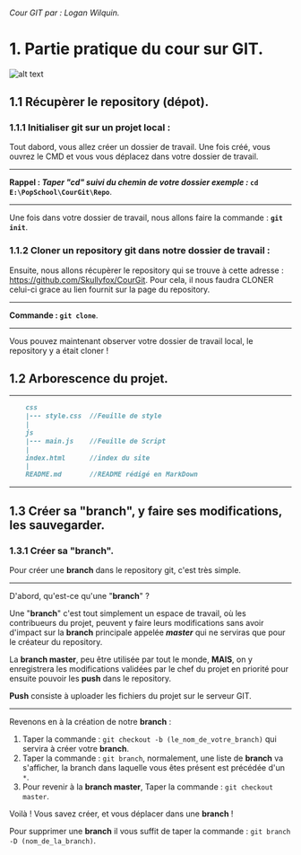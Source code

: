 ###### Cour GIT par : Logan Wilquin.

# 1. Partie pratique du cour sur GIT.

![alt text](https://i2.wp.com/wptavern.com/wp-content/uploads/2014/06/revisr-banner.png?ssl=1 "GIT")

## 1.1 Récupèrer le repository (dépot).

### 1.1.1 Initialiser git sur un projet local :
Tout dabord, vous allez créer un dossier de travail.
Une fois créé, vous ouvrez le CMD et vous vous déplacez dans votre dossier de travail.
***
**Rappel : _Taper "cd" suivi du chemin de votre dossier exemple :_ `cd E:\PopSchool\CourGit\Repo`**.
***
Une fois dans votre dossier de travail, nous allons faire la commande : **`git init`**.
 
### 1.1.2 Cloner un repository git dans notre dossier de travail :

Ensuite, nous allons récupèrer le repository qui se trouve à cette adresse : https://github.com/Skullyfox/CourGit.
Pour cela, il nous faudra CLONER celui-ci grace au lien fournit sur la page du repository.
****
**Commande : `git clone`**.
****
Vous pouvez maintenant observer votre dossier de travail local, le repository y a était cloner !

## 1.2 Arborescence du projet.
***
```md
    css
    |--- style.css  //Feuille de style
    |
    js
    |--- main.js    //Feuille de Script
    |
    index.html      //index du site
    |
    README.md       //README rédigé en MarkDown
``` 
***
## 1.3 Créer sa "branch", y faire ses modifications, les sauvegarder.

### 1.3.1 Créer sa "branch".
Pour créer une **branch** dans le repository git, c'est très simple.
***
D'abord, qu'est-ce qu'une "**branch**" ?

Une "**branch**" c'est tout simplement un espace de travail, où les contribueurs du projet, peuvent y faire leurs modifications sans avoir d'impact sur la **branch** principale appelée **_master_** qui ne serviras que pour le créateur du repository.

La **branch master**, peu être utilisée par tout le monde, **MAIS**, on y enregistrera les modifications validées par le chef du projet en priorité pour ensuite pouvoir les **push** dans le repository.

**Push** consiste à uploader les fichiers du projet sur le serveur GIT.
***
Revenons en à la création de notre **branch** :
1. Taper la commande : `git checkout -b (le_nom_de_votre_branch)` qui servira à créer votre **branch**.
2. Taper la commande : `git branch`, normalement, une liste de **branch** va s'afficher, la branch dans laquelle vous êtes présent est précédée d'un `*`.
3. Pour revenir à la **branch master**, Taper la commande : `git checkout master`.

Voilà ! Vous savez créer, et vous déplacer dans une **branch** !

Pour supprimer une **branch** il vous suffit de taper la commande : `git branch -D (nom_de_la_branch)`.

